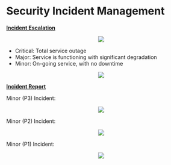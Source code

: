 # Security Incident Management

**<u>Incident Escalation</u>**

<div align=center>
<img src="./images/incidentmanagementtimeframe.png"/>
</div>

- Critical: Total service outage
- Major: Service is functioning with significant degradation
- Minor: On-going service, with no downtime

<div align=center>
<img src="./images/security9.png"/>
</div>

**<u>Incident Report</u>**

Minor (P3) Incident:

<div align=center>
<img src="./images/security10.png"/>
</div>

Minor (P2) Incident:

<div align=center>
<img src="./images/security11.png"/>
</div>

Minor (P1) Incident:

<div align=center>
<img src="./images/security12.png"/>
</div>